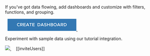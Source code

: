 <div class="container-fluid">

<p>If you've got data flowing, add dashboards and customize with filters, functions, and grouping.</p>
&nbsp;
<a href=".dashboards/untitled-dashboard/create"><img src="images/create_dashboard_button.png"></img> </a>
&nbsp;
&nbsp;
<p>Experiment with sample data using our tutorial integration.</p>
<a href=".dashboard/tutorial-intro"><img src="images/tutorial_integration.png"></img> </a>
&nbsp;
&nbsp;
[[inviteUsers]]
</div>
